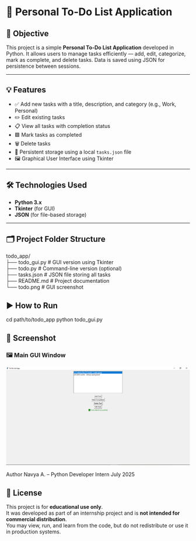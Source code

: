 # 📝 Personal To-Do List Application

## 📌 Objective
This project is a simple **Personal To-Do List Application** developed in Python. It allows users to manage tasks efficiently — add, edit, categorize, mark as complete, and delete tasks. Data is saved using JSON for persistence between sessions.

---

## 💡 Features

- ✅ Add new tasks with a title, description, and category (e.g., Work, Personal)
- ✏️ Edit existing tasks
- 📋 View all tasks with completion status
- 🟩 Mark tasks as completed
- 🗑️ Delete tasks
- 💾 Persistent storage using a local `tasks.json` file
- 🖼️ Graphical User Interface using Tkinter

---

## 🛠️ Technologies Used

- **Python 3.x**
- **Tkinter** (for GUI)
- **JSON** (for file-based storage)

---
## 🗂️ Project Folder Structure

todo_app/<br>
├── todo_gui.py # GUI version using Tkinter<br>
├── todo.py # Command-line version (optional)<br>
├── tasks.json # JSON file storing all tasks<br>
├── README.md # Project documentation<br>
└── todo.png # GUI screenshot<br>

    


## ▶️ How to Run

cd path/to/todo_app
python todo_gui.py

## 📸 Screenshot

### 🖼️ Main GUI Window
![Main Window](todo.png)

Author
Navya A. – Python Developer Intern
July 2025

## 📜 License

This project is for **educational use only**.  
It was developed as part of an internship project and is **not intended for commercial distribution**.  
You may view, run, and learn from the code, but do not redistribute or use it in production systems.



